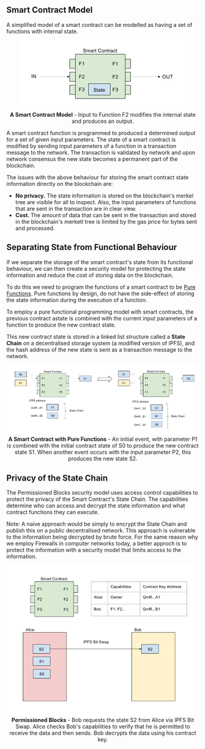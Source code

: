 ## Smart Contract Model

A simplified model of a smart contract can be modelled as having a set of functions with internal state.

<p align="center">
<img src="/images/smart-contract-model.png">
<br>
<b>A Smart Contract Model</b> - Input to Function F2 modifies the internal state and produces an output. 
</p>

A smart contract function is programmed to produced a determined output for a set of given input parameters.
The state of a smart contract is modified by sending input parameters of a function in a transaction message to the network. The transaction is validated by network and upon network consensus the new state becomes a permanent part of the blockchain.

The issues with the above behaviour for storing the smart contract state information directly on the blockchain are:

- <b> No privacy.</b> The state information is stored on the blockchain's merkel tree are visible for all to inspect. Also, the input parameters of functions that are sent in the transaction are in clear view.
- <b> Cost. </b> The amount of data that can be sent in the transaction and stored in the blockchain's merketl tree is limited by the gas price for bytes sent and processed.

## Separating State from Functional Behaviour

If we separate the storage of the smart contract's state from its functional behaviour, we can then create a security model for protecting the state information and reduce the cost of storing data on the blockchain. 

To do this we need to program the functions of a smart contract to be [Pure Functions](https://en.wikipedia.org/wiki/Pure_function). Pure functions by design, do not have the side-effect of storing the state information during the execution of a function.

To employ a pure functional programming model with smart contracts, the previous contract astate is combined with the current input parameters of a function to produce the new contract state.

This new contract state is stored in a linked list structure called a <b>State Chain</b> on a decentralised storage system (a modified version of IPFS), and the hash address of the new state is sent as a transaction message to the network.

<p align="center">
<img src="/images/smart-contract-using-pure-functions.png">
<br>
<b>A Smart Contract with Pure Functions</b> - An initial event, with parameter P1 is combined with the initial contract state of S0 to produce the new contract state S1. When another event occurs with the input parameter P2, this produces the new state S2.
</p>

## Privacy of the State Chain

The Permissioned Blocks security model uses access control capabilities to protect the privacy of the Smart Contract's State Chain. The capabilities determine who can access and decrypt the state information and what contract functions they can execute.   

Note: A naive approach would be simply to encrypt the State Chain and publish this on a public decentralised network. This approach is vulnerable to the information being decrypted by brute force. For the same reason why we employ Firewalls in computer networks today, a better approch is to protect the information with a security model that limits access to the information.
 
 
<p align="center">
<img src="/images/permissioned-blocks-capabilities.png">
<br>
<b>Permissioned Blocks</b> - Bob requests the state S2 from Alice via IPFS Bit Swap. Alice checks Bob's capabilities to verify that he is permitted to receive the data and then sends. Bob decrypts the data using his contract key. 
</p>

